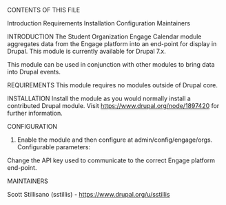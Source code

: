 CONTENTS OF THIS FILE

Introduction
Requirements
Installation
Configuration
Maintainers


INTRODUCTION
The Student Organization Engage Calendar module aggregates data from the Engage 
platform into an end-point for display in Drupal. This module is currently 
available for Drupal 7.x.

This module can be used in conjunction with other modules to bring data into 
Drupal events. 


REQUIREMENTS
This module requires no modules outside of Drupal core.

INSTALLATION
Install the module as you would normally install a contributed
Drupal module. Visit https://www.drupal.org/node/1897420 for further
information.

CONFIGURATION
1. Enable the module and then configure at admin/config/engage/orgs.
Configurable parameters:

Change the API key used to communicate to the correct Engage platform end-point.


MAINTAINERS

Scott Stillisano (sstillis) - https://www.drupal.org/u/sstillis

